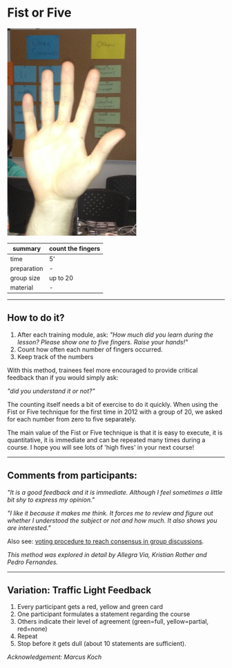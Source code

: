 # Fist or Five

![Fist or Five](../images/five.jpg)

| summary     | count the fingers |
|-------------|-------------------|
| time        | 5' |
| preparation | - |
| group size  | up to 20 |
| material    | - |

----

## How to do it?

1. After each training module, ask: *"How much did you learn during the lesson? Please show one to five fingers. Raise your hands!"*
2. Count how often each number of fingers occurred.
3. Keep track of the numbers

With this method, trainees feel more encouraged to provide critical feedback than if you would simply ask:

*"did you understand it or not?"*

The counting itself needs a bit of exercise to do it quickly. When using the Fist or Five technique for the first time in 2012 with a group of 20, we asked for each number from zero to five separately.

The main value of the Fist or Five technique is that it is easy to execute, it is quantitative, it is immediate and can be repeated many times during a course. I hope you will see lots of 'high fives' in your next course!

----

## Comments from participants:

*"It is a good feedback and it is immediate. Although I feel sometimes a little bit shy to express my opinion."*

*"I like it because it makes me think. It forces me to review and figure out whether I understood the subject or not and how much. It also shows you are interested."*

Also see: [voting procedure to reach consensus in group discussions](http://becomingtheboss.com/2012/10/17/fist-or-five-alternative-model-of-voting/).

*This method was explored in detail by Allegra Via, Kristian Rother and Pedro Fernandes.*

----

## Variation: Traffic Light Feedback

1. Every participant gets a red, yellow and green card
2. One participant formulates a statement regarding the course
3. Others indicate their level of agreement (green=full, yellow=partial, red=none)
4. Repeat
5. Stop before it gets dull (about 10 statements are sufficient).

*Acknowledgement: Marcus Koch*
